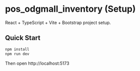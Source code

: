 # pos_odgmall_inventory (Setup)

React + TypeScript + Vite + Bootstrap project setup.

## Quick Start

```bash
npm install
npm run dev
```

Then open http://localhost:5173
